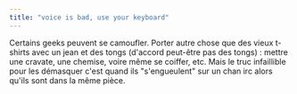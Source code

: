 ```yaml
---
title: "voice is bad, use your keyboard"
---
```


Certains geeks peuvent se camoufler. Porter autre chose que des vieux t-shirts
avec un jean et des tongs (d'accord peut-être pas des tongs) : mettre une
cravate, une chemise, voire même se coiffer, etc. Mais le truc infaillible
pour les démasquer c'est quand ils "s'engueulent" sur un chan irc alors qu'ils
sont dans la même pièce.

